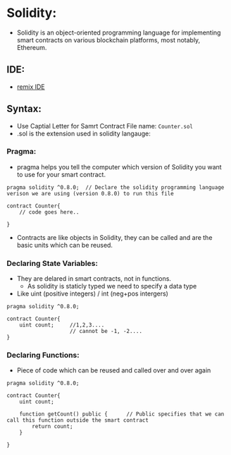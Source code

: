 # Solidity:
- Solidity is an object-oriented programming language for implementing smart contracts on various blockchain platforms, most notably, Ethereum. 

## IDE:
- [remix IDE](remix.ethereum.org)

## Syntax:
- Use Captial Letter for Samrt Contract File name: `Counter.sol`
- .sol is the extension used in solidity langauge:

### Pragma:
- pragma helps you tell the computer which version of Solidity you want to use for your smart contract.
```solidity
pragma solidity ^0.8.0;  // Declare the solidity programming language verison we are using (version 0.8.0) to run this file

contract Counter{
    // code goes here..
    
}
```
- Contracts are like objects in Solidity, they can be called and are the basic units which can be reused.

### Declaring State Variables:
- They are delared in smart contracts, not in functions.
  - As solidity is staticly typed we need to specify a data type
- Like uint (positive integers) / int (neg+pos intergers)
```solidity
pragma solidity ^0.8.0;

contract Counter{
    uint count;     //1,2,3....
                    // cannot be -1, -2....
}
```

### Declaring Functions:
- Piece of code which can be reused and called over and over again
```solidity
pragma solidity ^0.8.0;

contract Counter{
    uint count;
    
    function getCount() public {      // Public specifies that we can call this function outside the smart contract
        return count;
    }

}
```
